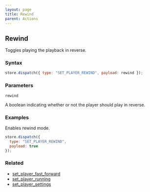 ```yaml
---
layout: page
title: Rewind
parent: Actions
---
```


## Rewind

Toggles playing the playback in reverse.

### Syntax

```js
store.dispatch({ type: "SET_PLAYER_REWIND", payload: rewind });
```

### Parameters

`rewind`

A boolean indicating whether or not the player should play in reverse.

### Examples

Enables rewind mode.

```js
store.dispatch({
  type: "SET_PLAYER_REWIND",
  payload: true
});
```

### Related

- [set_player_fast_forward](./set_player_fast_forward.md)
- [set_player_running](./set_player_running.md)
- [set_player_settings](./set_player_settings.md)
